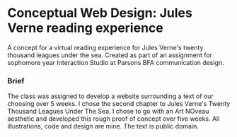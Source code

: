 # Conceptual Web Design: Jules Verne reading experience
A concept for a virtual reading experience for Jules Verne's twenty thousand leagues under the sea. Created as part of an assignment for sophomore year Interaction Studio at Parsons BFA communication design. 

### Brief
The class was assigned to develop a website surrounding a text of our choosing over 5 weeks. I chose the second chapter to Jules Verne's Twenty Thousand Leagues Under The Sea. I chose to go with an Art NOveau aesthetic and developed this rough proof of concept over five weeks. All illustrations, code and design are mine. The text is public domain. 

